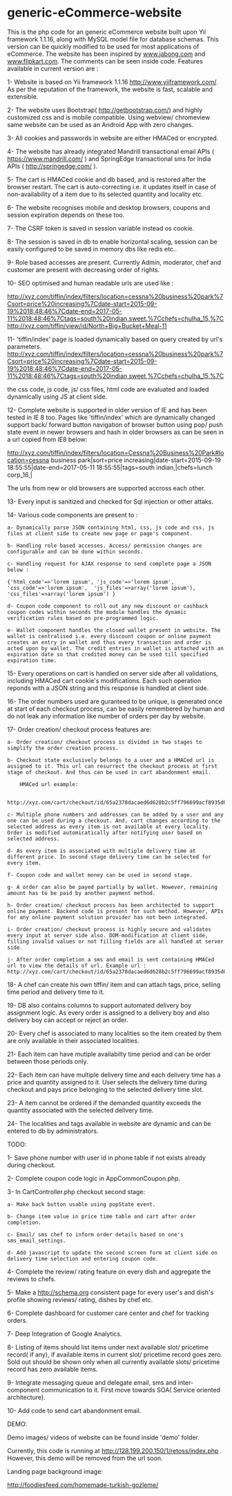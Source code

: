 # generic-eCommerce-website
This is the php code for an generic eCommerce website built upon Yii framework 1.1.16, along with MySQL model file for database schemas. This version can be quickly modified to be used for most applications of eCommerce. The website has been inspired by www.jabong.com and www.flipkart.com. The comments can be seen inside code. Features available in current version are :

1- Website is based on Yii framework 1.1.16 http://www.yiiframework.com/. As per the reputation of the framework, the website is fast, scalable and extensible.

2- The website uses Bootstrap( http://getbootstrap.com/) and highly customized css and is mobile compatible. Using webview/ chromeview same website can be used as an Android App with zero changes.

3- All cookies and passwords in website are either HMACed or encrypted.

4- The website has already integrated Mandrill transactional email APIs ( https://www.mandrill.com/ ) and SpringEdge transactional sms for India APIs ( http://springedge.com/ ).

5- The cart is HMACed cookie and db based, and is restored after the browser restart. The cart is auto-correcting i.e. it updates itself in case of non-availability of a item due to its selected quantity and locality etc.

6- The website recognises mobile and desktop browsers, coupons and session expiration depends on these too.

7- The CSRF token is saved in session variable instead os cookie.

8- The session is saved in db to enable horizontal scaling, session can be easily configured to be saved in memory dbs like redis etc..

9- Role based accesses are present. Currently Admin, moderator, chef and customer are present with decreasing order of rights.

10- SEO optimised and human readable urls are used like :

http://xyz.com/tiffin/index/filters/location=cessna%20business%20park%7Csort=price%20increasing%7Cdate-start=2015-09-19%2018:48:46%7Cdate-end=2017-05-11%2018:48:46%7Ctags=south%20indian,sweet,%7Cchefs=chulha_15,%7C
http://xyz.com/tiffin/view/id/North+Big+Bucket+Meal-11

11- 'tiffin/index' page is loaded dynamically based on query created by url's parameters.
http://xyz.com/tiffin/index/filters/location=cessna%20business%20park%7Csort=price%20increasing%7Cdate-start=2015-09-19%2018:48:46%7Cdate-end=2017-05-11%2018:48:46%7Ctags=south%20indian,sweet,%7Cchefs=chulha_15,%7C

the css code, js code, js/ css files, html code are evaluated and loaded dynamically using JS at client side.

12- Complete website is supported in older version of IE and has been tested in IE 8 too. Pages like 'tiffin/index' which are dynamically changed support back/ forward button navigation of browser button using pop/ push state event in newer browsers and hash in older browsers as can be seen in a url copied from IE8 below:

http://xyz.com/tiffin/index/filters/location=Cessna%20Business%20Park#location=cessna business park|sort=price increasing|date-start=2015-09-19 18:55:55|date-end=2017-05-11 18:55:55|tags=south indian,|chefs=lunch corp_16,|

The urls from new or old browsers are supported accross each other.

13- Every input is sanitized and checked for Sql injection or other attaks.

14- Various code components are present to :

	a- Dynamically parse JSON containing html, css, js code and css, js files at client side to create new page or page's component.
	
	b- Handling role based accesses. Access/ permission changes are configurable and can be done within seconds.
	
	c- Handling request for AJAX response to send complete page a JSON below :
	
	{'html_code'=>'lorem ipsum', 'js_code'=>'lorem ipsum', 'css_code'=>'lorem ipsum',  'js_files'=>array('lorem ipsum'), 'css_files'=>array('lorem ipsum') }
	
	d- Coupon code component to roll out any new discount or cashback coupon codes within seconds the module handles the dynamic verification rules based on pre-programmed logic.
	
	e- Wallet component handles the closed wallet present in website. The wallet is centralised i.e. every discount coupon or online payment creates an entry in wallet and thus every transaction and order is acted upon by wallet. The credit entries in wallet is attached with an expiration date so that credited money can be used till specified expiration time.

15- Every operations on cart is handled on server side after all validations, including HMACed cart cookie's modifications. Each such operation reponds with a JSON string and this response is handled at client side.

16- The order numbers used are guranteed to be unique, is generated once at start of each checkout process, can be easily remembered by human and do not leak any information like number of orders per day by website.

17- Order creation/ checkout process features are:

	a- Order creation/ checkout process is divided in two stages to simplify the order creation process.
	
	b- Checkout state exclusively belongs to a user and a HMACed url is assigned to it. This url can resurrect the checkout process at first stage of checkout. And thus can be used in cart abandonment email.
	
		HMACed url example:
		
		http://xyz.com/cart/checkout/id/65a2378dacaed6d628b2c5ff796699acf8935d0eAnkit%20Bisht_20X61
	
	c- Multiple phone numbers and addresses can be added by a user and any one can be used during a checkout. And, cart changes according to the selected address as every item is not available at every locality. Order is modified automicatically after notifying user based on selected address.
	
	d- As every item is associated with multiple delivery time at different price. In second stage delivery time can be selected for every item.
	
	f- Coupon code and wallet money can be used in second stage.
	
	g- A order can also be payed partially by wallet. However, remaining amount has to be paid by another payment method.
	
	h- Order creation/ checkout process has been architected to support online payment. Backend code is present for such method. However, APIs for any online payment solution provider has not been integrated.
	
	i- Order creation/ checkout process is highly secure and validates every input at server side also. DOM-modification at client side, filling invalid values or not filling fields are all handled at server side.
	
	j- After order completion a sms and email is sent containing HMACed url to view the details of url. Example url : http://xyz.com/cart/checkout/id/65a2378dacaed6d628b2c5ff796699acf8935d0eAnkit%20Bisht_20X61
	
18- A chef can create his own tiffin/ item and can attach tags, price, selling time period and delivery time to it.

19- DB also contains columns to support automated delivery boy assignment logic. As every order is assigned to a delivery boy and also delivery boy can accept or reject an order.   

20- Every chef is associated to many localities so the item created by them are only available in their associated localities. 

21- Each item can have mutiple availabilty time period and can be order between those periods only.

22- Each item can have multiple delivery time and each delivery time has a price and quantity assigned to it. User selects the delivery time during checkout and pays price belonging to the selected delivery time slot. 

23- A item cannot be ordered if the demanded quantity exceeds the quantity associated with the selected delivery time. 

24- The localities and tags available in website are dynamic and can be entered to db by administrators.



TODO:

1- Save phone number with user id in phone table if not exists already during checkout.

2- Complete coupon code logic in AppCommonCoupon.php.

3- In CartController.php checkout second stage:

	a- Make back button usable using popState event.

	b- Change item value in price time table and cart after order completion.

	c- Email/ sms chef to inform order details based on one's sms_email_settings.

	d- Add javascript to update the second screen form at client side on delivery time selection and entering coupon code.

4- Complete the review/ rating feature on every dish and aggregate the reviews to chefs.

5- Make a http://schema.org consistent page for every user's and dish's profile showing reviews/ rating, dishes by chef etc.

6- Complete dashboard for customer care center and chef for tracking orders.

7- Deep Integration of Google Analytics.

8- Listing of items should list items under next available slot/ pricetime record( if any), if available items in current slot/ pricetime record goes zero. Sold out should be shown only when all currently available slots/ pricetime record has zero available items.

9- Integrate messaging queue and delegate email, sms and inter-component communication to it. First move towards SOA( Service oriented architecture).

10- Add code to send cart abandonment email.


DEMO:

Demo images/ videos of website can be found inside 'demo' folder.

Currently, this code is running at http://128.199.200.150/1/retoss/index.php . However, this demo will be removed from the url soon.



Landing page background image:

http://foodiesfeed.com/homemade-turkish-gozleme/

